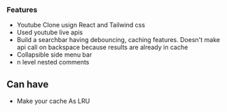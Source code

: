 ### Features

- Youtube Clone usign React and Tailwind css
- Used youtube live apis
- Build a searchbar having debouncing, caching features. Doesn't make api call on backspace because results are already in cache
- Collapsible side menu bar
- n level nested comments



## Can have
- Make your cache As LRU